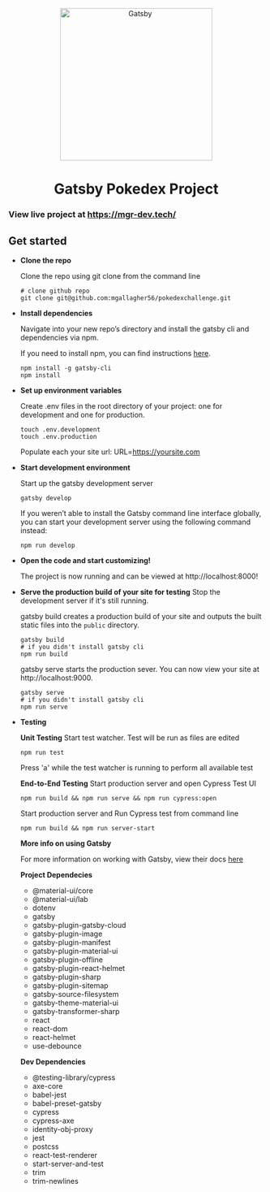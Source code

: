 
<p align="center">
    <img alt="Gatsby" src="https://www.nicepng.com/png/detail/228-2285786_pokedex-kanto-pokedex-de-kanto.png" width="300" />
  </a>
</p>
<h1 align="center">
  Gatsby Pokedex Project
</h1>

<h3>View live project at <a href="https://mgr-dev.tech/">https://mgr-dev.tech/ </a>

## Get started

 -  **Clone the repo**

    Clone the repo using git clone from the command line

    ```shell
    # clone github repo
    git clone git@github.com:mgallagher56/pokedexchallenge.git
    ```

 -  **Install dependencies**

    Navigate into your new repo’s directory and install the gatsby cli  and  dependencies via npm.
    
    If you need to install npm, you can find instructions [here](https://docs.npmjs.com/downloading-and-installing-node-js-and-npm).

    ```shell
    npm install -g gatsby-cli
    npm install
    ```
 -  **Set up environment variables**

    Create .env files in the root directory of your project: one for development and one for production.
     

    ```shell
    touch .env.development
    touch .env.production
    ```
    Populate each your site url:
    URL=https://yoursite.com
    
 -  **Start development environment**

    Start up the gatsby development server

    ```shell
    gatsby develop
    ```
    If you weren’t able to install the Gatsby command line interface globally, you can start your development server using the following command instead:
    
    ```shell
    npm run develop
    ```
    
 -  **Open the code and start customizing!**

    The project is now running and can be viewed at http://localhost:8000!

 -  **Serve the production build of your site for testing**
	Stop the development server if it's still running.
	
	gatsby build creates a production build of your site and outputs the built static files into the `public` directory.
	
     ```shell
    gatsby build
    # if you didn't install gatsby cli
    npm run build
    ```
    gatsby serve starts the production sever. You can now view your site at http://localhost:9000.
    ``` shell
    gatsby serve
    # if you didn't install gatsby cli
    npm run serve
    ```
	
 -  **Testing**
	
    **Unit Testing**
    Start test watcher. Test will be run as files are edited
    ```shell
    npm run test
    ```
    Press 'a' while the test watcher is running to perform all available test
	
    **End-to-End Testing**
    Start production server and open Cypress Test UI
    ```shell
    npm run build && npm run serve && npm run cypress:open
    ```
    
    Start production server and Run Cypress test from command line
    ```shell
    npm run build && npm run server-start
    ```
	
    **More info on using Gatsby**

    For more information on working with Gatsby, view their docs [here](https://www.gatsbyjs.com/docs/)

	**Project Dependecies**
	- @material-ui/core
	-  @material-ui/lab
	- dotenv
	- gatsby
	- gatsby-plugin-gatsby-cloud
	- gatsby-plugin-image
	- gatsby-plugin-manifest
	- gatsby-plugin-material-ui
	- gatsby-plugin-offline
	- gatsby-plugin-react-helmet
	- gatsby-plugin-sharp
	- gatsby-plugin-sitemap
	- gatsby-source-filesystem
	- gatsby-theme-material-ui
	- gatsby-transformer-sharp
	- react
	- react-dom
	- react-helmet
	- use-debounce

	**Dev Dependencies**
	- @testing-library/cypress
	- axe-core
	- babel-jest
	- babel-preset-gatsby
	- cypress
	- cypress-axe
	- identity-obj-proxy
	- jest
	- postcss
	- react-test-renderer
	- start-server-and-test
	- trim
	- trim-newlines

